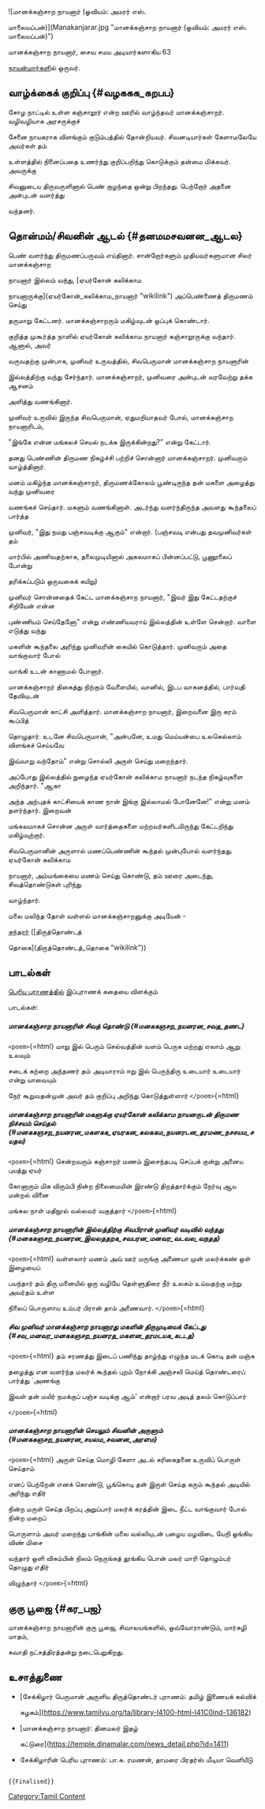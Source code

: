 ![மானக்கஞ்சாற நாயனார் (ஓவியம்: அமரர் எஸ்.
மாலையப்பன்)](Manakanjarar.jpg "மானக்கஞ்சாற நாயனார் (ஓவியம்: அமரர் எஸ். மாலையப்பன்)")
மானக்கஞ்சாற நாயனார், சைவ சமய அடியார்களாகிய 63
[நாயன்மார்கள](நாயன்மார்கள் "wikilink")ில் ஒருவர்.

## வாழ்க்கைக் குறிப்பு {#வழககக_கறபப}

சோழ நாட்டில் உள்ள கஞ்சாறூர் என்ற ஊரில் வாழ்ந்தவர் மானக்கஞ்சாறர். வழிவழியாக அரசருக்குச்
சேனை நாயகராக விளங்கும் குடும்பத்தில் தோன்றியவர். சிவனடியார்கள் கேளாமலேயே அவர்கள் தம்
உள்ளத்தில் நினைப்பதை உணர்ந்து குறிப்பறிந்து கொடுக்கும் தன்மை மிக்கவர். அவருக்கு
சிவனுடைய திருவருளினால் பெண் குழந்தை ஒன்று பிறந்தது. பெற்றோர் அதனை அன்புடன் வளர்த்து
வந்தனர்.

## தொன்மம்/சிவனின் ஆடல் {#தனமமசவனன_ஆடல}

பெண் வளர்ந்து திருமணப்பருவம் எய்தினார். சான்றோர்களும் முதியவர்களுமான சிலர் மானக்கஞ்சாற
நாயனார் இல்லம் வந்து, [ஏயர்கோன் கலிக்காம
நாயனாருக்கு](ஏயர்கோன்_கலிக்காம_நாயனார் "wikilink") அப்பெண்ணைத் திருமணம் செய்து
தருமாறு கேட்டனர். மானக்கஞ்சாறரும் மகிழ்வுடன் ஒப்புக் கொண்டார்.

குறித்த முகூர்த்த நாளில் ஏயர்கோன் கலிக்காம நாயனார் கஞ்சாறூருக்கு வந்தார். ஆனால், அவர்
வருவதற்கு முன்பாக, முனிவர் உருவத்தில், சிவபெருமான் மானக்கஞ்சாற நாயனாரின்
இல்லத்திற்கு வந்து சேர்ந்தார். மானக்கஞ்சாறர், முனிவரை அன்புடன் வரவேற்று தக்க ஆசனம்
அளித்து வணங்கினார்.

முனிவர் உருவில் இருந்த சிவபெருமான், ஏதுமறியாதவர் போல், மானக்கஞ்சாற நாயனாரிடம்,
"இங்கே என்ன மங்கலச் செயல் நடக்க இருக்கின்றது?" என்று கேட்டார்.

தனது பெண்ணின் திருமண நிகழ்ச்சி பற்றிச் சொன்னார் மானக்கஞ்சாறர். முனிவரும் வாழ்த்தினார்.

மனம் மகிழ்ந்த மானக்கஞ்சாறர், திருமணக்கோலம் பூண்டிருந்த தன் மகளை அழைத்து வந்து முனிவரை
வணங்கச் செய்தார். மகளும் வணங்கினாள். அடர்ந்து வளர்ந்திருந்த அவளது கூந்தலைப் பார்த்த
முனிவர், "இது நமது பஞ்சவடிக்கு ஆகும்" என்றார். (பஞ்சவடி என்பது தவமுனிவர்கள் தம்
மார்பில் அணிவதற்காக, தலைமுடியினால் அகலமாகப் பின்னப்பட்டு, பூணூலைப் போன்று
தரிக்கப்படும் ஒருவகைக் கயிறு)

முனிவர் சொன்னதைக் கேட்ட மானக்கஞ்சாற நாயனார், "இவர் இது கேட்டதற்குச் சிறியேன் என்ன
புண்ணியம் செய்தேனோ" என்று எண்ணியவராய் இல்லத்தின் உள்ளே சென்றார். வாளை எடுத்து வந்து
மகளின் கூந்தலை அரிந்து முனிவரின் கையில் கொடுத்தார். முனிவரும் அதை வாங்குவார் போல்
வாங்கி உடன் காணாமல் போனார்.

மானக்கஞ்சாறர் திகைத்து நிற்கும் வேளையில், வானில், இடப வாகனத்தில், பார்வதி தேவியுடன்
சிவபெருமான் காட்சி அளித்தார். மானக்கஞ்சாற நாயனார், இறைவனை இரு கரம் கூப்பித்
தொழுதார். உடனே சிவபெருமான், "அன்பனே, உமது மெய்யன்பை உலகெல்லாம் விளங்கச் செய்யவே
இவ்வாறு வந்தோம்" என்று சொல்லி அருள் செய்து மறைந்தார்.

அப்போது இல்லத்தில் நுழைந்த ஏயர்கோன் கலிக்காம நாயனார் நடந்த நிகழ்வுகளை அறிந்தார். "ஆகா
அந்த அற்புதக் காட்சியைக் காண நான் இங்கு இல்லாமல் போனேனே!" என்று மனம் தளர்ந்தார். இறைவன்
மங்கலமாகச் சொன்ன அருள் வார்த்தைகளை மற்றவர்களிடமிருந்து கேட்டறிந்து மகிழ்வுற்றார்.

சிவபெருமானின் அருளால் மணப்பெண்ணின் கூந்தல் முன்புபோல் வளர்ந்தது. ஏயர்கோன் கலிக்காம
நாயனார், அம்மங்கையை மணம் செய்து கொண்டு, தம் ஊரை அடைந்து, சிவத்தொண்டுகள் புரிந்து
வாழ்ந்தார்.

மலை மலிந்த தோள் வள்ளல் மானக்கஞ்சாறனுக்கு அடியேன் -
[சுந்தரர்](சுந்தரமூர்த்தி_நாயனார் "wikilink") ([திருத்தொண்டத்
தொகை](திருத்தொண்டத்_தொகை "wikilink"))

## பாடல்கள்

[பெரிய புராணத்தில்](பெரிய_புராணம் "wikilink") இப்புராணக் கதையை விளக்கும்
பாடல்கள்:

##### மானக்கஞ்சாற நாயனாரின் சிவத் தொண்டு {#மனககஞசற_நயனரன_சவத_தணட}

`<poem>`{=html} மாறு இல் பெரும் செல்வத்தின் வளம் பெருக மற்றது எலாம் ஆறு உலவும்
சடைக் கற்றை அந்தணர் தம் அடியாராம் ஈறு இல் பெருந்திரு உடையார் உடையார் என்று யாவையும்
நேர் கூறுவதன்முன் அவர் தம் குறிப்பு அறிந்து கொடுத்துள்ளார் `</poem>`{=html}

##### மானக்கஞ்சாற நாயனாரின் மகளுக்கு ஏயர்கோன் கலிக்காம நாயனருடன் திருமண நிச்சயம் செய்தல் {#மனககஞசற_நயனரன_மகளகக_ஏயரகன_கலககம_நயனரடன_தரமண_நசசயம_சயதல}

`<poem>`{=html} சென்றவரும் கஞ்சாறர் மணம் இசைந்தபடி செப்பக் குன்று அனைய புயத்து ஏயர்
கோனாரும் மிக விரும்பி நின்ற நிலைமையின் இரண்டு திறத்தார்க்கும் நேர்வு ஆய மன்றல் வினை
மங்கல நாள் மதிநூல் வல்லவர் வகுத்தார் `</poem>`{=html}

##### மானக்கஞ்சாற நாயனாரின் இல்லத்திற்கு சிவபிரான் முனிவர் வடிவில் வந்தது {#மனககஞசற_நயனரன_இலலததறக_சவபரன_மனவர_வடவல_வநதத}

`<poem>`{=html} வள்ளலார் மணம் அவ் ஊர் மருங்கு அணையா முன் மலர்க்கண் ஒள் இழையைப்
பயந்தார் தம் திரு மனையில் ஒரு வழியே தெள்ளுதிரை நீர் உலகம் உய்வதற்கு மற்று அவர்தம் உள்ள
நிலைப் பொருளாய உம்பர் பிரான் தாம் அணைவார். `</poem>`{=html}

##### சிவ முனிவர் மானக்கஞ்சாற நாயனாரது மகளின் திருமுடியைக் கேட்டது {#சவ_மனவர_மனககஞசற_நயனரத_மகளன_தரமடயக_கடடத}

`<poem>`{=html} தம் சரணத்து இடைப் பணிந்து தாழ்ந்து எழுந்த மடக் கொடி தன் மஞ்சு
தழைத்து என வளர்ந்த மலர்க் கூந்தல் புறம் நோக்கி அஞ்சலி மெய்த் தொண்டரைப் பார்த்து \`அணங்கு
இவள் தன் மயிர் நமக்குப் பஞ்ச வடிக்கு ஆம்\' என்றார் பரவ அடித் தலம் கொடுப்பார்
`</poem>`{=html}

##### மானக்கஞ்சாற நாயனாரின் செயலும் சிவனின் அருளும் {#மனககஞசற_நயனரன_சயலம_சவனன_அரளம}

`<poem>`{=html} அருள் செய்த மொழி கேளா அடல் சுரிகைதனை உருவிப் பொருள் செய்தாம்
எனப் பெற்றேன் எனக் கொண்டு, பூங்கொடி தன் இருள் செய்த கரும் கூந்தல் அடியில் அரிந்து எதிர்
நின்ற மருள் செய்த பிறப்பு அறுப்பார் மலர்க் கரத்தின் இடை நீட்ட வாங்குவார் போல் நின்ற மறைப்
பொருளாம் அவர் மறைந்து பாங்கின் மலை வல்லியுடன் பழைய மழவிடை யேறி ஓங்கிய விண் மிசை
வந்தார் ஒளி விசும்பின் நிலம் நெருங்கத் தூங்கிய பொன் மலர் மாரி தொழும்பர் தொழுது எதிர்
விழுந்தார் `</poem>`{=html}

## குரு பூஜை {#கர_பஜ}

மானக்கஞ்சாற நாயனாரின் குரு பூஜை, சிவாலயங்களில், ஒவ்வோராண்டும், மார்கழி மாதம்,
சுவாதி நட்சத்திரத்தன்று நடைபெறுகிறது.

## உசாத்துணை

-   [சேக்கிழார் பெருமான் அருளிய திருத்தொண்டர் புராணம்: தமிழ் இணையக் கல்விக்
    கழகம்](https://www.tamilvu.org/ta/library-l4100-html-l41C0ind-136182)
-   [மானக்கஞ்சாற நாயனார்: தினமலர் இதழ்
    கட்டுரை](https://temple.dinamalar.com/news_detail.php?id=1411)
-   சேக்கிழாரின் பெரிய புராணம்: பா.சு. ரமணன், தாமரை பிரதர்ஸ் மீடியா வெளியீடு

```{=mediawiki}
{{Finalised}}
```
[Category:Tamil Content](Category:Tamil_Content "wikilink")
